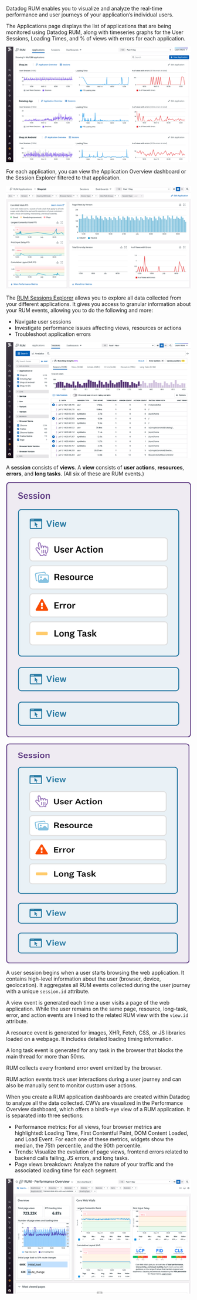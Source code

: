 Datadog RUM enables you to visualize and analyze the real-time performance and user journeys of your application’s individual users.

The Applications page displays the list of applications that are being monitored using Datadog RUM, along with timeseries graphs for the User Sessions, Loading Times, and % of views with errors for each application. 

![applications-page](assets/applications-page.png)

For each application, you can view the Application Overview dashboard or the Session Explorer filtered to that application.

![rum-shopist-appdash](assets/rum-shopist-appdash.png) 

The <a href="https://docs.datadoghq.com/real_user_monitoring/explorer/" target="_blank">RUM Sessions Explorer</a> allows you to explore all data collected from your different applications. It gives you access to granular information about your RUM events, allowing you to do the following and more:
- Navigate user sessions
- Investigate performance issues affecting views, resources or actions
- Troubleshoot application errors

![rum-explorer](assets/rum-explorer.png)

A **session** consists of **views**. A **view** consists of **user actions**, **resources**, **errors**, and **long tasks**. (All six of these are RUM events.)

![rumevent-hierarchy](assets/rumevent-hierarchy.png)

<img src="assets/rumevent-hierarchy.png" style="width:500px;height:600px;">

A user session begins when a user starts browsing the web application. It contains high-level information about the user (browser, device, geolocation). It aggregates all RUM events collected during the user journey with a unique `session.id` attribute.

A view event is generated each time a user visits a page of the web application. While the user remains on the same page, resource, long-task, error, and action events are linked to the related RUM view with the `view.id` attribute.

A resource event is generated for images, XHR, Fetch, CSS, or JS libraries loaded on a webpage. It includes detailed loading timing information.

A long task event is generated for any task in the browser that blocks the main thread for more than 50ms.

RUM collects every frontend error event emitted by the browser.

RUM action events track user interactions during a user journey and can also be manually sent to monitor custom user actions.

When you create a RUM application dashboards are created within Datadog to analyze all the data collected. CWVs are visualized in the Performance Overview dashboard, which offers a bird’s-eye view of a RUM application. It is separated into three sections:
- Performance metrics: For all views, four browser metrics are highlighted: Loading Time, First Contentful Paint, DOM Content Loaded, and Load Event. For each one of these metrics, widgets show the median, the 75th percentile, and the 90th percentile.
- Trends: Visualize the evolution of page views, frontend errors related to backend calls failing, JS errors, and long tasks.
- Page views breakdown: Analyze the nature of your traffic and the associated loading time for each segment.

![performance-overview](assets/performance-overview.png)

